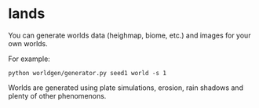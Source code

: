 lands
=====

You can generate worlds data (heighmap, biome, etc.) and images for your own worlds.

For example:

    python worldgen/generator.py seed1 world -s 1

Worlds are generated using plate simulations, erosion, rain shadows and plenty of other phenomenons.
